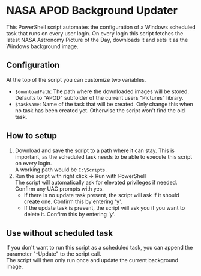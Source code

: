 # NASA APOD Background Updater
This PowerShell script automates the configuration of a Windows scheduled task that runs on every user login.
On every login this script fetches the latest NASA Astronomy Picture of the Day, downloads it and sets it as the Windows background image.

## Configuration
At the top of the script you can customize two variables.    
* `$downloadPath`: The path where the downloaded images will be stored. Defaults to "APOD" subfolder of the current users "Pictures" library.
* `$taskName`: Name of the task that will be created. Only change this when no task has been created yet. Otherwise the script won't find the old task.

## How to setup
1. Download and save the script to a path where it can stay. This is important, as the scheduled task needs to be able to execute this script on every login.  
A working path would be `C:\Scripts`.
2. Run the script with right click -> Run with PowerShell   
The script will automatically ask for elevated privileges if needed. Confirm any UAC prompts with yes.
    * If there is no update task present, the script will ask if it should create one. Confirm this by entering 'y'.   
    * If the update task is present, the script will ask you if you want to delete it. Confirm this by entering 'y'.

## Use without scheduled task
If you don't want to run this script as a scheduled task, you can append the parameter "-Update" to the script call.   
The script will then only run once and update the current background image.